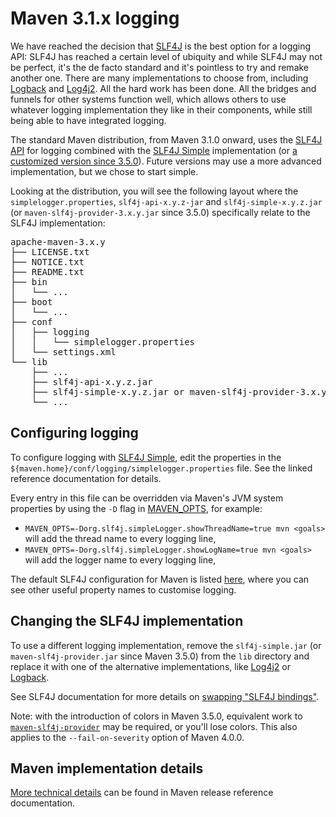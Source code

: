 # Maven 3.1.x logging

<!--
Licensed to the Apache Software Foundation (ASF) under one
or more contributor license agreements.  See the NOTICE file
distributed with this work for additional information
regarding copyright ownership.  The ASF licenses this file
to you under the Apache License, Version 2.0 (the
"License"); you may not use this file except in compliance
with the License.  You may obtain a copy of the License at

http://www.apache.org/licenses/LICENSE-2.0

Unless required by applicable law or agreed to in writing,
software distributed under the License is distributed on an
"AS IS" BASIS, WITHOUT WARRANTIES OR CONDITIONS OF ANY
KIND, either express or implied.  See the License for the
specific language governing permissions and limitations
under the License.
-->

We have reached the decision that [SLF4J][1] is the best option for a logging API:
SLF4J has reached a certain level of ubiquity and while SLF4J may not be perfect,
it\'s the de facto standard and it\'s pointless to try and remake another one.
There are many implementations to choose from, including [Logback][4] and [Log4j2][3].
All the hard work has been done. All the bridges and funnels for other systems function well,
which allows others to use whatever logging implementation they like in their components,
while still being able to have integrated logging.

The standard Maven distribution, from Maven 3.1.0 onward, uses the [SLF4J API][5] for logging
combined with the [SLF4J Simple][2] implementation (or [a customized version since 3.5.0][10]). Future versions may use a more advanced
implementation, but we chose to start simple.

Looking at the distribution, you will
see the following layout where the `simplelogger.properties`, `slf4j-api-x.y.z-jar` and
`slf4j-simple-x.y.z.jar` (or `maven-slf4j-provider-3.x.y.jar` since 3.5.0) specifically relate to the SLF4J implementation:

<div class="source"><pre>
apache-maven-3.x.y
├── LICENSE.txt
├── NOTICE.txt
├── README.txt
├── bin
│   └── ...
├── boot
│   └── ...
├── conf
│   ├── logging
│   │   └── simplelogger.properties
│   └── settings.xml
└── lib
    ├── ...
    ├── slf4j-api-x.y.z.jar
    ├── slf4j-simple-x.y.z.jar or maven-slf4j-provider-3.x.y.jar
    └── ...
</pre></div>

## Configuring logging

To configure logging with [SLF4J Simple][2], edit the properties in the
`${maven.home}/conf/logging/simplelogger.properties` file. See the linked reference documentation
for details.

Every entry in this file can be overridden via Maven's JVM system properties by using the `-D` flag in [MAVEN_OPTS][9], for example:

- `MAVEN_OPTS=-Dorg.slf4j.simpleLogger.showThreadName=true mvn <goals>` will add the thread name to every logging line,
- `MAVEN_OPTS=-Dorg.slf4j.simpleLogger.showLogName=true mvn <goals>` will add the logger name to every logging line,

The default SLF4J configuration for Maven is listed [here][8], where you can see other useful property names to customise logging.

## Changing the SLF4J implementation

To use a different logging implementation, remove the `slf4j-simple.jar` (or `maven-slf4j-provider.jar` since Maven 3.5.0)
from the `lib` directory and replace it with one of the alternative implementations, like [Log4j2][3] or [Logback][4].

See SLF4J documentation for more details on [swapping "SLF4J bindings"][7].

Note: with the introduction of colors in Maven 3.5.0, equivalent work to [`maven-slf4j-provider`][10] may be required, or you'll lose colors.
This also applies to the `--fail-on-severity` option of Maven 4.0.0.

## Maven implementation details

[More technical details](/ref/current/maven-embedder/logging.html) can be found in Maven release reference documentation.

[1]: http://slf4j.org
[2]: https://www.slf4j.org/apidocs/org/slf4j/simple/SimpleLogger.html
[3]: https://logging.apache.org/log4j/2.x/log4j-slf4j-impl/
[4]: http://logback.qos.ch
[5]: https://www.slf4j.org/apidocs/
[6]: https://codehaus-plexus.github.io/plexus-containers/plexus-container-default/apidocs/org/codehaus/plexus/logging/package-summary.html
[7]: https://www.slf4j.org/manual.html#swapping
[8]: https://github.com/apache/maven/blob/master/apache-maven/src/assembly/maven/conf/logging/simplelogger.properties
[9]: https://maven.apache.org/configure.html
[10]: https://maven.apache.org/ref/current/maven-slf4j-provider/

